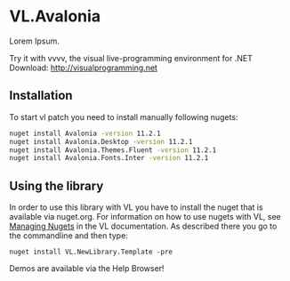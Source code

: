 # VL.Avalonia
Lorem Ipsum.

Try it with vvvv, the visual live-programming environment for .NET  
Download: http://visualprogramming.net

## Installation
To start vl patch you need to install manually following nugets:
```sh
nuget install Avalonia -version 11.2.1
nuget install Avalonia.Desktop -version 11.2.1
nuget install Avalonia.Themes.Fluent -version 11.2.1
nuget install Avalonia.Fonts.Inter -version 11.2.1
```

## Using the library
In order to use this library with VL you have to install the nuget that is available via nuget.org. For information on how to use nugets with VL, see [Managing Nugets](https://thegraybook.vvvv.org/reference/libraries/dependencies.html#manage-nugets) in the VL documentation. As described there you go to the commandline and then type:

    nuget install VL.NewLibrary.Template -pre

Demos are available via the Help Browser!